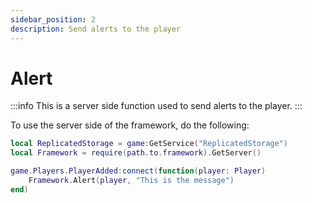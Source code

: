 ```yaml
---
sidebar_position: 2
description: Send alerts to the player
---
```


# Alert
:::info
This is a server side function used to send alerts to the player.
:::

To use the server side of the framework, do the following:
```lua
local ReplicatedStorage = game:GetService("ReplicatedStorage")
local Framework = require(path.to.framework).GetServer()

game.Players.PlayerAdded:connect(function(player: Player)
    Framework.Alert(player, "This is the message")
end)
```